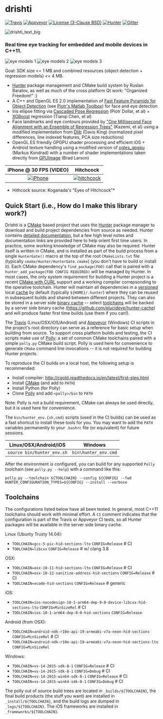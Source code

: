 # drishti

[![Travis][travis_shield]][travis_builds]
[![Appveyor][appveyor_shield]][appveyor_builds]
[![License (3-Clause BSD)][license_shield]][license_link]
[![Hunter][hunter_shield]][hunter_link]
[![Gitter][gitter_badge]][gitter_link]

[gitter_badge]: https://badges.gitter.im/elucideye/drishti.svg
[gitter_link]: https://gitter.im/elucideye/drishti?utm_source=badge&utm_medium=badge&utm_campaign=pr-badge&utm_content=badge

[hunter_shield]: https://img.shields.io/badge/hunter-v0.19.94-blue.svg
[hunter_link]: http://github.com/ruslo/hunter

[license_shield]: https://img.shields.io/badge/license-BSD%203--Clause-brightgreen.svg?style=flat-square
[license_link]: http://opensource.org/licenses/BSD-3-Clause

[travis_builds]: https://travis-ci.org/elucideye/drishti/builds
[travis_shield]: https://img.shields.io/travis/elucideye/drishti/master.svg?style=flat-square&label=Linux%20OSX%20Android%20iOS

[appveyor_builds]: https://ci.appveyor.com/project/headupinclouds/drishti
[appveyor_shield]: https://img.shields.io/appveyor/ci/headupinclouds/drishti.svg?style=flat-square&label=Windows 

![drishti_text_big](https://user-images.githubusercontent.com/554720/28922218-3a005f9c-7827-11e7-839c-ef3e9a282f70.png)

### Real time eye tracking for embedded and mobile devices in C++11.

![eye models 1](https://user-images.githubusercontent.com/554720/28920911-d836e56a-7821-11e7-8b41-bc338f100cc1.png)
![eye models 2](https://user-images.githubusercontent.com/554720/28920912-da9f3820-7821-11e7-848c-f526922e24ec.png)
![eye models 3](https://user-images.githubusercontent.com/554720/28920920-dcd8e708-7821-11e7-8fc2-b9f375a9a550.png)

Goal: SDK size <= 1 MB and combined resources (object detection + regression models) <= 4 MB.

* [Hunter](https://github.com/ruslo/hunter) package management and CMake build system by Ruslan Baratov, as well as much of the cross platform Qt work: "Organized Freedom!" :)
* A C++ and OpenGL ES 2.0 implementation of [Fast Feature Pyramids for Object Detection](https://pdollar.github.io/files/papers/DollarPAMI14pyramids.pdf) (see [Piotr's Matlab Toolbox](https://pdollar.github.io/toolbox)) for face and eye detection
* Iris ellipse fitting via [Cascaded Pose Regression](https://pdollar.github.io/files/papers/DollarCVPR10pose.pdf) (Piotr Dollar, et al) + [XGBoost](https://github.com/dmlc/xgboost) regression (Tianqi Chen, et al) 
* Face landmarks and eye contours provided by ["One Millisecond Face Alignment with an Ensemble of Regression Trees"](http://www.cv-foundation.org/openaccess/content_cvpr_2014/papers/Kazemi_One_Millisecond_Face_2014_CVPR_paper.pdf) (Kazemi, et al) using a modified implementation from [Dlib](https://github.com/davisking/dlib) (Davis King) (normalized pixel differences, line indexed features, PCA size reductions)
* OpenGL ES friendly GPGPU shader processing and efficient iOS + Android texture handling using a modified version of [ogles_gpgpu](https://github.com/hunter-packages/ogles_gpgpu) (Markus Kondrad) with a number of shader implementations taken directly from [GPUImage](https://github.com/BradLarson/GPUImage) (Brad Larson)

iPhone @ 30 FPS (VIDEO)                                        |  Hitchcock 
:-------------------------------------------------------------:|:-------------------------:
[![iPhone](https://goo.gl/1uLQ44)](https://vimeo.com/230351171)|[![hitchcock](https://goo.gl/rMzrBB)](https://vimeo.com/219386623)

* Hithcock source: Koganada's "Eyes of Hitchcock"*

## Quick Start (i.e., How do I make this library work?)

Drishti is a [CMake](https://github.com/kitware/CMake) based project that uses the [Hunter](https://github.com/ruslo/hunter) package manager to download and build project dependencies from source as needed.  Hunter contains [detailed documentation](https://docs.hunter.sh/en/latest), but a few high level notes and documentation links are provided here to help orient first time users.  In practice, some working knowledge of CMake may also be required.  Hunter itself is written in CMake, and is installed as part of the build process from a single `HunterGate()` macro at the top of the root `CMakeLists.txt` file (typically `cmake/Hunter/HunterGate.cmake`) (you don't have to build or install it).  Each CMake dependency's `find_package(FOO)` call that is paired with a `hunter_add_package(FOO CONFIG REQUIRED)` will be managed by Hunter.  In most cases, the only system requirement for building a Hunter project is a recent [CMake with CURL](https://docs.hunter.sh/en/latest/contributing.html#reporting-bugs) support and a working compiler correpsonding to the operative toolchain.  Hunter will maintain all dependencies in a [versioned](https://docs.hunter.sh/en/latest/overview/customization.html) local [cache](https://docs.hunter.sh/en/latest/overview/shareable.html) by default (typically `${HOME}/.hunter`) where they can be reused in subsequent builds and shared between different projects.  They can also be stored in a server side [binary cache](https://docs.hunter.sh/en/latest/overview/binaries.html) -- select [toolchains](#Toolchains) will be backed by a server side binary cache (https://github.com/elucideye/hunter-cache) and will produce faster first time builds (use them if you can!).

The [Travis](https://github.com/elucideye/drishti/blob/master/.travis.yml) (Linux/OSX/iOS/Android) and [Appveyor](https://github.com/elucideye/drishti/blob/master/appveyor.yml) (Windows) CI scripts in the project's root directory can serve as a reference for basic setup when building from source.  To support cross platform builds and testing, the CI scripts make use of [Polly](https://github.com/ruslo/polly): a set of common CMake toolchains paired with a simple `polly.py` CMake build script.  Polly is used here for convenience to generate `CMake` command line invocations -- it is not required for building Hunter projects.

To reproduce the CI builds on a local host, the following setup is recommended:

* Install compiler: http://cgold.readthedocs.io/en/latest/first-step.html
* Install [CMake](https://github.com/kitware/CMake) (and add to `PATH`)
* Install Python (for Polly)
* Clone [Polly](https://github.com/ruslo/polly) and add `<polly>/bin` to `PATH`

Note: Polly is not a build requirement, CMake can always be used directly, but it is used here for convenience.

The `bin/hunter_env.{sh,cmd}` scripts (used in the CI builds) can be used as a fast shortcut to install these tools for you.  You may want to add the `PATH` variables permanently to your `.bashrc` file (or equivalent) for future sessions.

| Linux/OSX/Android/iOS         | Windows                   |
|-------------------------------|---------------------------|
| `source bin/hunter_env.sh`    | `bin\hunter_env.cmd`      |

After the environment is configured, you can build for any supported `Polly` toolchain (see `polly.py --help`) with a command like this:

```
polly.py --toolchain ${TOOLCHAIN} --config ${CONFIG} --fwd HUNTER_CONFIGURATION_TYPES=${CONFIG} --install --verbose
```

## Toolchains 

The configurations listed below have all been tested.  In general, most C++11 toolchains should work with minimal effort.  A `CI` comment indicates that the configuration is part of the Travis or Appveyor CI tests, so all Hunter packages will be available in the server side binary cache.

Linux (Ubunty Trusty 14.04):
* `TOOLCHAIN=gcc-5-pic-hid-sections-lto` `CONFIG=Release` # CI
* `TOOLCHAIN=libcxx` `CONFIG=Release` # w/ clang 3.8

OSX:
* `TOOLCHAIN=osx-10-11-hid-sections-lto` `CONFIG=Release` # CI
* `TOOLCHAIN=osx-10-12-sanitize-address-hid-sections` `CONFIG=Release` # CI
* `TOOLCHAIN=xcode-hid-sections` `CONFIG=Release` # generic

iOS:
* `TOOLCHAIN=ios-nocodesign-10-1-arm64-dep-9-0-device-libcxx-hid-sections-lto` `CONFIG=MinSizeRel` # CI
* `TOOLCHAIN=ios-10-1-arm64-dep-8-0-hid-sections` `CONFIG=Release`

Android (from OSX):
* `TOOLCHAIN=android-ndk-r10e-api-19-armeabi-v7a-neon-hid-sections` `CONFIG=MinSizeRel` # CI
* `TOOLCHAIN=android-ndk-r10e-api-19-armeabi-v7a-neon-hid-sections-lto` `CONFIG=MinSizeRel`

Windows:
* `TOOLCHAIN=vs-14-2015-sdk-8-1` `CONFIG=Release` # CI
* `TOOLCHAIN=vs-14-2015-sdk-8-1` `CONFIG=Debug` # CI
* `TOOLCHAIN=vs-14-2015-win64-sdk-8-1` `CONFIG=Release` # CI
* `TOOLCHAIN=vs-14-2015-win64-sdk-8-1` `CONFIG=Debug` # CI

The polly out of source build trees are located in `_builds/${TOOLCHAIN}`, the final build products (the stuff you want) are installed in `_install/${TOOLCHAIN}`, and the build logs are dumped in `_logs/${TOOLCHAIN}`.  The iOS frameworks are installed in `_frameworks/${TOOLCHAIN}`. 

